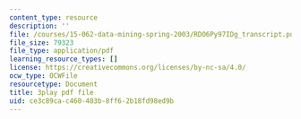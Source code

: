 ```yaml
---
content_type: resource
description: ''
file: /courses/15-062-data-mining-spring-2003/RDO6Py97IDg_transcript.pdf
file_size: 79323
file_type: application/pdf
learning_resource_types: []
license: https://creativecommons.org/licenses/by-nc-sa/4.0/
ocw_type: OCWFile
resourcetype: Document
title: 3play pdf file
uid: ce3c89ca-c460-403b-8ff6-2b18fd98ed9b
---
```

